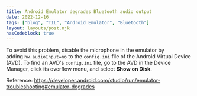```yaml
---
title: Android Emulator degrades Bluetooth audio output
date: 2022-12-16
tags: ["blog", "TIL", "Android Emulator", "Bluetooth"]
layout: layouts/post.njk
hasCodeblock: true
---
```


To avoid this problem, disable the microphone in the emulator by adding `hw.audioInput=no` to the `config.ini` file of the Android Virtual Device (AVD). To find an AVD's `config.ini` file, go to the AVD in the Device Manager, click its overflow menu, and select **Show on Disk**.

Reference: https://developer.android.com/studio/run/emulator-troubleshooting#emulator-degrades
